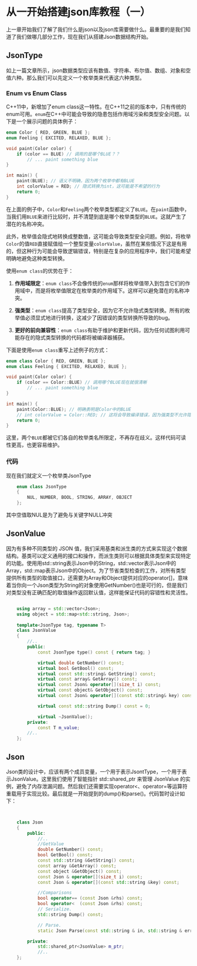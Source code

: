 # 从一开始搭建json库教程（一）

上一章开始我们了解了我们什么是json以及json库需要做什么。最重要的是我们知道了我们做哪几部分工作，现在我们从搭建Json数据结构开始。

## JsonType
    
如上一篇文章所示，json数据类型应该有数值、字符串、布尔值、数组、对象和空值六种。那么我们可以先定义一个枚举类来代表这六种类型。

### Enum vs Enum Class

C++11中，新增加了enum class这一特性。在C++11之前的版本中，只有传统的enum可用。`enum`在C++中可能会导致的隐患包括作用域污染和类型安全问题。以下是一个展示问题的具体例子：

```cpp
enum Color { RED, GREEN, BLUE };
enum Feeling { EXCITED, RELAXED, BLUE };

void paint(Color color) {
    if (color == BLUE) // 调用的是哪个BLUE？？
        // ... paint something blue
}

int main() {
    paint(BLUE); // 语义不明确，因为两个枚举中都有BLUE
    int colorValue = RED; // 隐式转换为int，这可能是不希望的行为
    return 0;
}
```
在上面的例子中，`Color`和`Feeling`两个枚举类型都定义了`BLUE`。在`paint`函数中，当我们用`BLUE`来进行比较时，并不清楚到底是哪个枚举类型的`BLUE`。这就产生了潜在的名称冲突。

此外，枚举值会隐式地转换成整数值，这可能会导致类型安全问题。例如，将枚举`Color`的值`RED`直接赋值给一个整型变量`colorValue`，虽然在某些情况下这是有用的，但这种行为可能会导致逻辑错误，特别是在复杂的应用程序中，我们可能希望明确地避免这种类型转换。

使用`enum class`的优势在于：

1. **作用域限定**：`enum class`不会像传统的`enum`那样将枚举值带入到包含它们的作用域中，而是将枚举值限定在枚举类的作用域下。这样可以避免潜在的名称冲突。

2. **强类型**：`enum class`提高了类型安全，因为它不允许隐式类型转换。所有的枚举值必须显式地进行转换，这减少了因错误的类型转换所导致的bug。

3. **更好的前向兼容性**：`enum class`有助于维护和更新代码，因为任何试图利用可能存在的隐式类型转换的代码都将被编译器捕获。

下面是使用`enum class`重写上述例子的方式：

```cpp
enum class Color { RED, GREEN, BLUE };
enum class Feeling { EXCITED, RELAXED, BLUE };

void paint(Color color) {
    if (color == Color::BLUE) // 调用哪个BLUE现在就很清晰
        // ... paint something blue
}

int main() {
    paint(Color::BLUE); // 明确表明是Color中的BLUE
    // int colorValue = Color::RED; // 这将会导致编译错误，因为强类型不允许隐式转换
    return 0;
}
```
这里，两个`BLUE`都被它们各自的枚举类名所限定，不再存在歧义。这样代码可读性更高，也更容易维护。

### 代码

现在我们就定义一个枚举类JsonType

~~~cpp
    enum class JsonType
    {
        NUL, NUMBER, BOOL, STRING, ARRAY, OBJECT
    };
~~~

其中空值取NUL是为了避免与关键字NULL冲突

## JsonValue

因为有多种不同类型的 JSON 值，我们采用基类和派生类的方式来实现这个数据结构。基类可以定义通用的接口和操作，而派生类则可以根据具体类型来实现特定的功能。使用用std::string表示Json中的String，std::vector表示Json中的Array，std::map表示Json中的Object。为了节省类型检查的工作，对所有类型提供所有类型的取值接口，还需要为Array和Object提供对应的operator[]，意味着当你向一个Json类型为String的对象使用GetNumber()也是可行的，但是我们对类型没有正确匹配的取值操作返回默认值，这样能保证代码的容错性和灵活性。

~~~cpp

    using array = std::vector<Json>;
    using object = std::map<std::string, Json>;
    
    template<JsonType tag, typename T>
    class JsonValue
    {
        //..
        public:         
            const JsonType type() const { return tag; }

            virtual double GetNumber() const;
            virtual bool GetBool() const;
            virtual const std::string& GetString() const;
            virtual const array& GetArray() const;
            virtual const Json& operator[](size_t i) const;
            virtual const object& GetObject() const;
            virtual const Json& operator[](const std::string& key) const;

            virtual const std::string Dump() const = 0; 

            virtual ~JsonValue();
        private:
            const T m_value;
        //..
    };
~~~


## Json

Json类的设计中，应该有两个成员变量，一个用于表示JsontType，一个用于表示JsonValue。这里我们使用了智能指针 std::shared_ptr 来管理 JsonValue 的实例，避免了内存泄漏问题。然后我们还需要实现operator<、operator=等运算符重载用于实现比较。最后就是一开始提到的dump()和parse()。代码暂时设计如下：

~~~cpp


    class Json
    {
        public:
            //..
            //GetValue
            double GetNumber() const;
            bool GetBool() const;
            const std::string &GetString() const;
            const array &GetArray() const;
            const object &GetObject() const;
            const Json & operator[](size_t i) const;
            const Json & operator[](const std::string &key) const;

            //Comparisons
            bool operator== (const Json &rhs) const;
            bool operator<  (const Json &rhs) const;
            // Serialize.
            std::string Dump() const;

            // Parse. 
            static Json Parse(const std::string & in, std::string & err);

        private:
            std::shared_ptr<JsonValue> m_ptr;
            //..
    };
~~~

